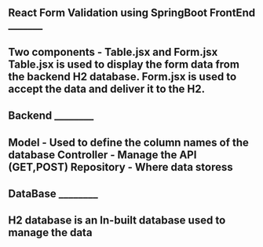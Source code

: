 React Form Validation using SpringBoot
FrontEnd _______
------------------------------------------------------
Two components - Table.jsx and Form.jsx 
Table.jsx is used to display the form data from the backend H2 database.
Form.jsx is used to accept the data and deliver it to the H2.
-----------------------------------------------------------
Backend ________
-------------------------------------
Model - Used to define the column names of the database
Controller - Manage the API (GET,POST)
Repository - Where data storess
------------------------------------------------
DataBase ________
-----------------------------------------
H2 database is an In-built database used to manage the data
-------------------------------------------------
